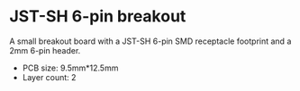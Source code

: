 # JST-SH 6-pin breakout

A small breakout board with a JST-SH 6-pin SMD receptacle footprint and a 2mm 6-pin header.

- PCB size: 9.5mm*12.5mm
- Layer count: 2
